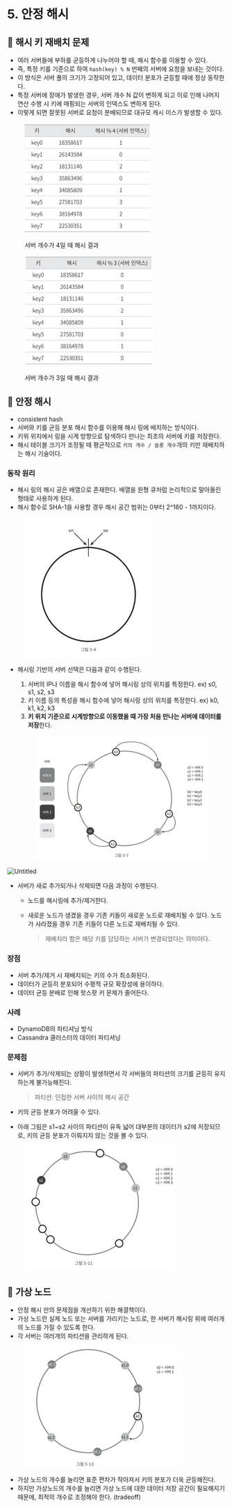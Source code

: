 # 5. 안정 해시

## 💬 해시 키 재배치 문제

* 여러 서버들에 부하를 균등하게 나누어야 할 때, 해시 함수를 이용할 수 있다.
* 즉, 특정 키를 기준으로 하여 `hash(key) % N` 번째의 서버에 요청을 보내는 것이다.
* 이 방식은 서버 풀의 크기가 고정되어 있고, 데이터 분포가 균등할 때에 정상 동작한다.
* 특정 서버에 장애가 발생한 경우, 서버 개수 N 값이 변하게 되고 이로 인해 나머지 연산 수행 시 키에 매핑되는 서버의 인덱스도 변하게 된다.
* 이렇게 되면 잘못된 서버로 요청이 분배되므로 대규모 캐시 미스가 발생할 수 있다.

<figure><img src="../.gitbook/assets/image (14) (1).png" alt=""><figcaption><p>서버 개수가 4일 때 해시 결과</p></figcaption></figure>

<figure><img src="../.gitbook/assets/image (15) (1).png" alt=""><figcaption><p>서버 개수가 3일 때 해시 결과</p></figcaption></figure>

## 💬 안정 해시

* consistent hash
* 서버와 키를 균등 분포 해시 함수를 이용해 해시 링에 배치하는 방식이다.
* 키위 위치에서 링을 시계 방향으로 탐색하다 만나는 최초의 서버에 키를 저장한다.
* 해시 테이블 크기가 조정될 때 평균적으로 `키의 개수 / 슬롯 개수`개의 키만 재배치하는 해시 기술이다.

### 동작 원리

* 해시 링의 해시 공은 배열으로 존재한다. 배열을 원형 큐처럼 논리적으로 말아올린 형태로 사용하게 된다.
* 해시 함수로 SHA-1을 사용할 경우 해시 공간 범위는 0부터 2^160 - 1까지이다.

<figure><img src="../.gitbook/assets/image (10) (1).png" alt=""><figcaption></figcaption></figure>

*   해시링 기반의 서버 선택은 다음과 같이 수행된다.

    1. 서버의 IP나 이름을 해시 함수에 넣어 해시링 상의 위치를 특정한다. ex) s0, s1, s2, s3
    2. 키 이름 등의 특성을 해시 함수에 넣어 해시링 상의 위치를 특정한다. ex) k0, k1, k2, k3
    3. **키 위치 기준으로 시계방향으로 이동했을 때 가장 처음 만나는 서버에 데이터를 저장**한다.

    <figure><img src="../.gitbook/assets/image (11) (1).png" alt=""><figcaption></figcaption></figure>

![Untitled](https://s3-us-west-2.amazonaws.com/secure.notion-static.com/78dc4893-eae4-46c0-919a-869f201292d9/Untitled.png)

* 서버가 새로 추가되거나 삭제되면 다음 과정이 수행된다.
  * 노드를 해시링에 추가/제거한다.
  *   새로운 노드가 생겼을 경우 기존 키들이 새로운 노드로 재배치될 수 있다. 노드가 사라졌을 경우 기존 키들이 다른 노드로 재배치될 수 있다.

      > 재배치라 함은 해당 키를 담당하는 서버가 변경되었다는 의미이다.

### 장점

* 서버 추가/제거 시 재배치되는 키의 수가 최소화된다.
* 데이터가 균등히 분포되어 수평적 규모 확장성에 용이하다.
* 데이터 균등 분배로 인해 핫스팟 키 문제가 줄어든다.

### 사례

* DynamoDB의 파티셔닝 방식
* Cassandra 클러스터의 데이터 파티셔닝

### 문제점

*   서버가 추가/삭제되는 상황이 발생하면서 각 서버들의 파티션의 크기를 균등히 유지하는게 불가능해진다.

    > 파티션: 인접한 서버 사이의 해시 공간
* 키의 균등 분포가 어려울 수 있다.
* 아래 그림은 s1\~s2 사이의 파티션이 유독 넓어 대부분의 데이터가 s2에 저장되므로, 키의 균등 분포가 이뤄지지 않는 것을 볼 수 있다.

<figure><img src="../.gitbook/assets/image (12) (1).png" alt=""><figcaption></figcaption></figure>

## 💬 가상 노드

* 안정 해시 만의 문제점을 개선하기 위한 해결책이다.
* 가상 노드란 실제 노드 또는 서버를 가리키는 노드로, 한 서버가 해시링 위에 여러개의 노드를 가질 수 있도록 한다.
* 각 서버는 여러개의 파티션을 관리하게 된다.

<figure><img src="../.gitbook/assets/image (13) (1).png" alt=""><figcaption></figcaption></figure>

* 가상 노드의 개수를 늘리면 표준 편차가 작아져서 키의 분포가 더욱 균등해진다.
* 하지만 가상노드의 개수를 늘리면 가상 노드에 대한 데이터 저장 공간이 필요해지기 때문에, 최적의 개수로 조정해야 한다. (tradeoff)
